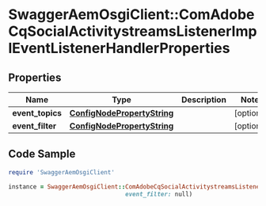 # SwaggerAemOsgiClient::ComAdobeCqSocialActivitystreamsListenerImplEventListenerHandlerProperties

## Properties

Name | Type | Description | Notes
------------ | ------------- | ------------- | -------------
**event_topics** | [**ConfigNodePropertyString**](ConfigNodePropertyString.md) |  | [optional] 
**event_filter** | [**ConfigNodePropertyString**](ConfigNodePropertyString.md) |  | [optional] 

## Code Sample

```ruby
require 'SwaggerAemOsgiClient'

instance = SwaggerAemOsgiClient::ComAdobeCqSocialActivitystreamsListenerImplEventListenerHandlerProperties.new(event_topics: null,
                                 event_filter: null)
```


